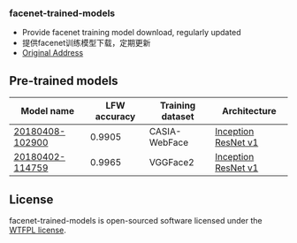 ### facenet-trained-models

* Provide facenet training model download, regularly updated
* 提供facenet训练模型下载，定期更新
* [Original Address](https://github.com/davidsandberg/facenet#user-content-pre-trained-models)

## Pre-trained models
| Model name      | LFW accuracy | Training dataset | Architecture |
|-----------------|--------------|------------------|-------------|
| [20180408-102900](https://github.com/jyiL/facenet-trained-models/releases/download/20180408-102900/20180408-102900.zip) | 0.9905        | CASIA-WebFace    | [Inception ResNet v1](https://github.com/davidsandberg/facenet/blob/master/src/models/inception_resnet_v1.py) |
| [20180402-114759](https://github.com/jyiL/facenet-trained-models/releases/download/20180402-114759/20180402-114759.zip) | 0.9965        | VGGFace2      | [Inception ResNet v1](https://github.com/davidsandberg/facenet/blob/master/src/models/inception_resnet_v1.py) |

## License

facenet-trained-models is open-sourced software licensed under the [WTFPL license](http://www.wtfpl.net/about/).